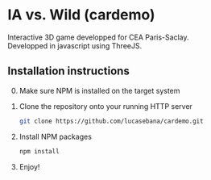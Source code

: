 # IA vs. Wild (cardemo)
Interactive 3D game developped for CEA Paris-Saclay.  
Developped in javascript using ThreeJS.

## Installation instructions

0. Make sure NPM is installed on the target system 

1. Clone the repository onto your running HTTP server
   ```sh
   git clone https://github.com/lucasebana/cardemo.git
   ```
2. Install NPM packages
   ```sh
   npm install
   ```
3. Enjoy!
